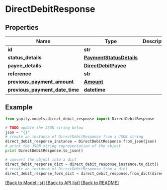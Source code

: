 # DirectDebitResponse


## Properties
Name | Type | Description | Notes
------------ | ------------- | ------------- | -------------
**id** | **str** |  | [optional] 
**status_details** | [**PaymentStatusDetails**](PaymentStatusDetails.md) |  | [optional] 
**payee_details** | [**DirectDebitPayee**](DirectDebitPayee.md) |  | [optional] 
**reference** | **str** |  | [optional] 
**previous_payment_amount** | [**Amount**](Amount.md) |  | [optional] 
**previous_payment_date_time** | **datetime** |  | [optional] 

## Example

```python
from yapily.models.direct_debit_response import DirectDebitResponse

# TODO update the JSON string below
json = "{}"
# create an instance of DirectDebitResponse from a JSON string
direct_debit_response_instance = DirectDebitResponse.from_json(json)
# print the JSON string representation of the object
print DirectDebitResponse.to_json()

# convert the object into a dict
direct_debit_response_dict = direct_debit_response_instance.to_dict()
# create an instance of DirectDebitResponse from a dict
direct_debit_response_form_dict = direct_debit_response.from_dict(direct_debit_response_dict)
```
[[Back to Model list]](../README.md#documentation-for-models) [[Back to API list]](../README.md#documentation-for-api-endpoints) [[Back to README]](../README.md)


